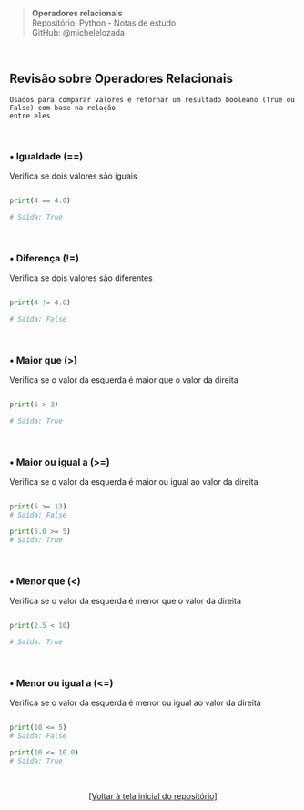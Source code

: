 > **Operadores relacionais**  
> Repositório: Python - Notas de estudo     
> GitHub: @michelelozada
&nbsp;
     
&nbsp;  
## Revisão sobre Operadores Relacionais
```
Usados para comparar valores e retornar um resultado booleano (True ou False) com base na relação 
entre eles
```

&nbsp;  

### • Igualdade (==)
Verifica se dois valores são iguais  
```py

print(4 == 4.0)  

# Saída: True
```

&nbsp;  

### • Diferença (!=)
Verifica se dois valores são diferentes
```py

print(4 != 4.0)  

# Saída: False
```

&nbsp;  

### • Maior que (>)
Verifica se o valor da esquerda é maior que o valor da direita
```py

print(5 > 3) 

# Saída: True
```

&nbsp;  

### • Maior ou igual a (>=)
Verifica se o valor da esquerda é maior ou igual ao valor da direita
```py

print(5 >= 13) 
# Saída: False

print(5.0 >= 5) 
# Saída: True
```

&nbsp;  

### • Menor que (<)
Verifica se o valor da esquerda é menor que o valor da direita
```py

print(2.5 < 10) 

# Saída: True
```

&nbsp;  

### • Menor ou igual a (<=)
Verifica se o valor da esquerda é menor ou igual ao valor da direita
```py

print(10 <= 5) 
# Saída: False

print(10 <= 10.0) 
# Saída: True
```

&nbsp;  

<div align="center">
<a href="https://github.com/michelelozada/Python-Study-Notes">[Voltar à tela inicial do repositório]</a>
</div>